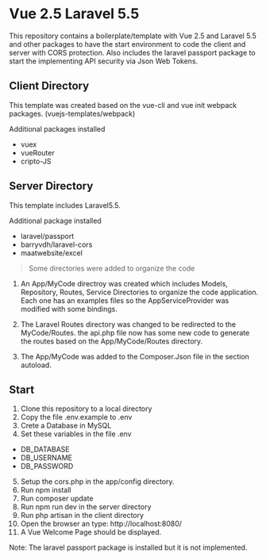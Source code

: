 # Vue 2.5 Laravel 5.5
This repository contains a boilerplate/template with Vue 2.5 and Laravel 5.5 and other packages to have the start environment to code the client and server with CORS protection. Also includes the laravel passport package to start the implementing API security via Json Web Tokens.
## Client Directory
This template was created based on the vue-cli and vue init webpack packages. (vuejs-templates/webpack)

Additional packages installed 
- vuex
- vueRouter
- cripto-JS

## Server Directory
This template includes Laravel5.5.

Additional package installed 
- laravel/passport
- barryvdh/laravel-cors
- maatwebsite/excel


>Some directories were added to organize the code
1. An App/MyCode directroy was created which includes Models, Repository, Routes, Service Directories to organize the code application. Each one has an examples files so the AppServiceProvider was modified with some bindings.

2. The Laravel Routes directory was changed to be redirected to the MyCode/Routes. the api.php file now has some new code to generate the routes based on the App/MyCode/Routes directory.

3. The App/MyCode was added to the Composer.Json file in the section autoload.

## Start
1. Clone this repository to a local directory
2. Copy the file .env.example to .env
3. Crete a Database in MySQL
4. Set these variables in the file .env
- DB_DATABASE 
- DB_USERNAME 
- DB_PASSWORD
5. Setup the cors.php in the app/config directory.
6. Run npm install
7. Run composer update
8. Run npm run dev in the server directory
9. Run php artisan in the client directory
10. Open the browser an type: http://localhost:8080/
11. A Vue Welcome Page should be displayed.

Note: The laravel passport package is installed but it is not implemented.


